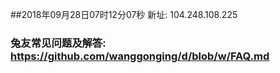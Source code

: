 ##2018年09月28日07时12分07秒 新址: 104.248.108.225
### 兔友常见问题及解答: https://github.com/wanggonging/d/blob/w/FAQ.md
